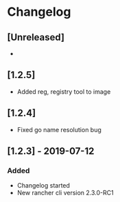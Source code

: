# Changelog

## [Unreleased]
- 

## [1.2.5]
- Added reg, registry tool to image

## [1.2.4]
- Fixed go name resolution bug
 
## [1.2.3] - 2019-07-12
### Added
- Changelog started
- New rancher cli version 2.3.0-RC1

